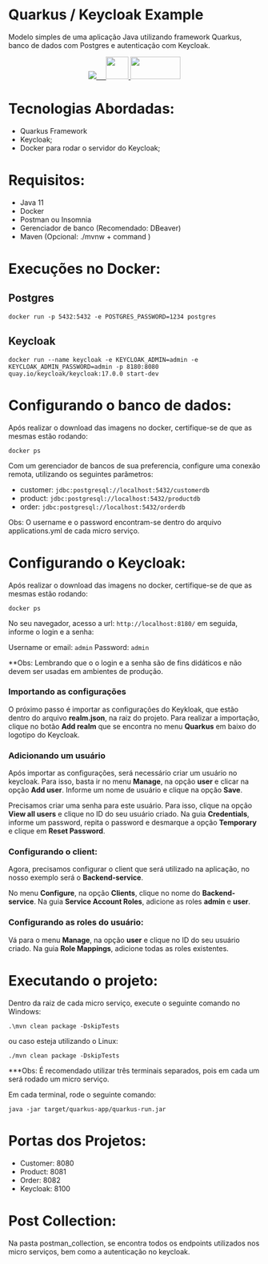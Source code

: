 # Quarkus / Keycloak Example

Modelo simples de uma aplicação Java utilizando framework Quarkus, banco de dados com Postgres e autenticação com Keycloak.

<p align="center">
  <a href="https://skillicons.dev">
    <img src="https://skillicons.dev/icons?i=idea,java,docker,maven,postman,postgres" />
    &nbsp;&nbsp;&nbsp;
    <img height="45" width="45" src="https://seeklogo.com/images/Q/quarkus-logo-C9F006782E-seeklogo.com.png" />
    <img height="45" width="100" src="https://miro.medium.com/v2/resize:fit:720/format:webp/1*TyL8RGXV5IB42AwV4PYUkw.png" />
  </a>
</p>

# Tecnologias Abordadas:

- Quarkus Framework
- Keycloak;
- Docker para rodar o servidor do Keycloak;

# Requisitos:
- Java 11
- Docker
- Postman ou Insomnia
- Gerenciador de banco (Recomendado: DBeaver)
- Maven (Opcional: ./mvnw + command )



# Execuções no Docker:

## Postgres

```
docker run -p 5432:5432 -e POSTGRES_PASSWORD=1234 postgres
```
## Keycloak

```
docker run --name keycloak -e KEYCLOAK_ADMIN=admin -e KEYCLOAK_ADMIN_PASSWORD=admin -p 8180:8080 quay.io/keycloak/keycloak:17.0.0 start-dev
```

# Configurando o banco de dados:

Após realizar o download das imagens no docker, certifique-se de que as mesmas estão rodando:

```
docker ps 
```

Com um gerenciador de bancos de sua preferencia, configure uma conexão remota, utilizando os seguintes parâmetros:

- customer: `jdbc:postgresql://localhost:5432/customerdb`
- product: `jdbc:postgresql://localhost:5432/productdb`
- order: `jdbc:postgresql://localhost:5432/orderdb`

Obs: O username e o password encontram-se dentro do arquivo applications.yml de cada micro serviço.

# Configurando o Keycloak:

Após realizar o download das imagens no docker, certifique-se de que as mesmas estão rodando:

```
docker ps 
```

No seu navegador, acesso a url: `http://localhost:8180/` em seguida, informe o login e a senha:

Username or email: `admin`
Password: `admin`

**Obs: Lembrando que o o login e a senha são de fins didáticos e não devem ser usadas em ambientes de produção.

### Importando as configurações
O próximo passo é importar as configurações do Keykloak, que estão dentro do arquivo **realm.json**, na raiz do projeto. 
Para realizar a importação, clique no botão **Add realm** que se encontra no menu **Quarkus** em baixo do logotipo do Keycloak.

### Adicionando um usuário

Após importar as configurações, será necessário criar um usuário no keycloak.
Para isso, basta ir no menu **Manage**, na opção **user** e clicar na opção **Add user**.
Informe um nome de usuário e clique na opção **Save**.

Precisamos criar uma senha para este usuário. Para isso,  clique na opção **View all users** e clique no ID do seu usuário criado.
Na guia **Credentials**, informe um password, repita o password e desmarque a opção **Temporary** e clique em **Reset Password**.

### Configurando o client:

Agora, precisamos configurar o client que será utilizado na aplicação, no nosso exemplo será o **Backend-service**.

No menu **Configure**, na opção **Clients**, clique no nome do **Backend-service**.
Na guia **Service Account Roles**, adicione as roles **admin** e **user**.

### Configurando as roles do usuário:

Vá para o menu **Manage**, na opção **user** e clique no ID do seu usuário criado.
Na guia **Role Mappings**, adicione todas as roles existentes. 


# Executando o projeto:


Dentro da raiz de cada micro serviço, execute o seguinte comando no Windows:

```shell
.\mvn clean package -DskipTests 
```

ou caso esteja utilizando o Linux:

```shell
./mvn clean package -DskipTests 
```
***Obs: É recomendado utilizar três terminais separados, pois em cada um será rodado um micro serviço.

Em cada terminal, rode o seguinte comando:

```shell
java -jar target/quarkus-app/quarkus-run.jar
```

# Portas dos Projetos:
- Customer: 8080
- Product: 8081
- Order: 8082
- Keycloak: 8100

# Post Collection:

Na pasta postman_collection, se encontra todos os endpoints utilizados nos micro serviços, bem como a autenticação no keycloak.










